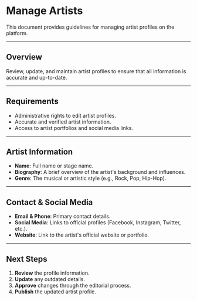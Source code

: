 # Manage Artists

This document provides guidelines for managing artist profiles on the platform.

---

## Overview

Review, update, and maintain artist profiles to ensure that all information is accurate and up-to-date.

---

## Requirements

- Administrative rights to edit artist profiles.
- Accurate and verified artist information.
- Access to artist portfolios and social media links.

---

## Artist Information

- **Name**: Full name or stage name.
- **Biography**: A brief overview of the artist's background and influences.
- **Genre**: The musical or artistic style (e.g., Rock, Pop, Hip-Hop).

---

## Contact & Social Media

- **Email & Phone**: Primary contact details.
- **Social Media**: Links to official profiles (Facebook, Instagram, Twitter, etc.).
- **Website**: Link to the artist's official website or portfolio.

---

## Next Steps

1. **Review** the profile information.
2. **Update** any outdated details.
3. **Approve** changes through the editorial process.
4. **Publish** the updated artist profile.
